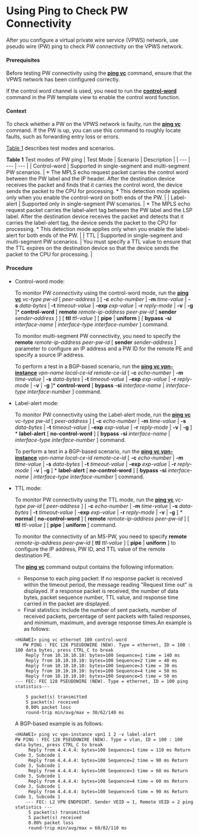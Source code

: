 Using Ping to Check PW Connectivity
===================================

After you configure a virtual private wire service (VPWS) network, use pseudo wire (PW) ping to check PW connectivity on the VPWS network.

#### Prerequisites

Before testing PW connectivity using the [**ping vc**](cmdqueryname=ping+vc) command, ensure that the VPWS network has been configured correctly.

If the control word channel is used, you need to run the [**control-word**](cmdqueryname=control-word) command in the PW template view to enable the control word function.


#### Context

To check whether a PW on the VPWS network is faulty, run the [**ping vc**](cmdqueryname=ping+vc) command. If the PW is up, you can use this command to roughly locate faults, such as forwarding entry loss or errors.

[Table 1](#EN-US_TASK_0172369902__en-us_task_0172373177_tab_dc_vrp_ping_cfg_001301) describes test modes and scenarios.

**Table 1** Test modes of PW ping
| Test Mode | Scenario | Description |
| --- | --- | --- |
| Control-word | Supported in single-segment and multi-segment PW scenarios. | * The MPLS echo request packet carries the control word between the PW label and the IP header. After the destination device receives the packet and finds that it carries the control word, the device sends the packet to the CPU for processing. * This detection mode applies only when you enable the control-word on both ends of the PW. |
| Label-alert | Supported only in single-segment PW scenarios. | * The MPLS echo request packet carries the label-alert tag between the PW label and the LSP label. After the destination device receives the packet and detects that it carries the label-alert tag, the device sends the packet to the CPU for processing. * This detection mode applies only when you enable the label-alert for both ends of the PW. |
| TTL | Supported in single-segment and multi-segment PW scenarios. | You must specify a TTL value to ensure that the TTL expires on the destination device so that the device sends the packet to the CPU for processing. |



#### Procedure

* Control-word mode:
  
  
  
  To monitor PW connectivity using the control-word mode, run the [**ping vc**](cmdqueryname=ping+vc) *vc-type* *pw-id* [ *peer-address* ] [ **-c** *echo-number* | **-m** *time-value* | **-s** *data-bytes* | **-t** *timeout-value* | **-exp** *exp-value* | **-r** *reply-mode* | **-v** | **-g** ]\* **control-word** [ **remote** *remote-ip-address* *peer-pw-id* [ **sender** *sender-address* ] ] [ **ttl** *ttl-value* ] [ **pipe** | **uniform** ] [ **bypass** **-si** *interface-name* | *interface-type* *interface-number* ] command.
  
  To monitor multi-segment PW connectivity, you need to specify the **remote** *remote-ip-address* *peer-pw-id* [ **sender** *sender-address* ] parameter to configure an IP address and a PW ID for the remote PE and specify a source IP address.
  
  To perform a test in a BGP-based scenario, run the [**ping vc vpn-instance**](cmdqueryname=ping+vc+vpn-instance) *vpn-name* *local-ce-id* *remote-ce-id* [ **-c** *echo-number* | **-m** *time-value* | **-s** *data-bytes* | **-t** *timeout-value* | **-exp** *exp-value* | **-r** *reply-mode* | **-v** | **-g** ]\* **control-word** [ **bypass** **-si** *interface-name* | *interface-type* *interface-number* ] command.
* Label-alert mode:
  
  
  
  To monitor PW connectivity using the Label-alert mode, run the [**ping vc**](cmdqueryname=ping+vc) *vc-type* *pw-id* [ *peer-address* ] [ **-c** *echo-number* | **-m** *time-value* | **-s** *data-bytes* | **-t** *timeout-value* | **-exp** *exp-value* | **-r** *reply-mode* | **-v** | **-g** ] \* **label-alert** [ **no-control-word** ] [ **bypass** **-si** *interface-name* | *interface-type* *interface-number* ] command.
  
  To perform a test in a BGP-based scenario, run the [**ping vc vpn-instance**](cmdqueryname=ping+vc+vpn-instance) *vpn-name* *local-ce-id* *remote-ce-id* [ **-c** *echo-number* | **-m** *time-value* | **-s** *data-bytes* | **-t** *timeout-value* | **-exp** *exp-value* | **-r** *reply-mode* | **-v** | **-g** ] \* **label-alert** [ **no-control-word** ] [ **bypass** **-si** *interface-name* | *interface-type* *interface-number* ] command.
* TTL mode:
  
  
  
  To monitor PW connectivity using the TTL mode, run the [**ping vc**](cmdqueryname=ping+vc) *vc-type* *pw-id* [ *peer-address* ] [ **-c** *echo-number* | **-m** *time-value* | **-s** *data-bytes* | **-t** *timeout-value* | **-exp** *exp-value* | **-r** *reply-mode* | **-v** | **-g** ] \* **normal** [ **no-control-word** ] [ **remote** *remote-ip-address* *peer-pw-id* ] [ **ttl** *ttl-value* ] [ **pipe** | **uniform** ] command.
  
  To monitor the connectivity of an MS-PW, you need to specify **remote** *remote-ip-address* *peer-pw-id* [ **ttl** *ttl-value* ] [ **pipe** | **uniform** ] to configure the IP address, PW ID, and TTL value of the remote destination PE.
  
  The [**ping vc**](cmdqueryname=ping+vc) command output contains the following information:
  
  + Response to each ping packet: If no response packet is received within the timeout period, the message reading "Request time out" is displayed. If a response packet is received, the number of data bytes, packet sequence number, TTL value, and response time carried in the packet are displayed.
  + Final statistics: include the number of sent packets, number of received packets, percentage of sent packets with failed responses, and minimum, maximum, and average response times.An example is as follows:
  ```
  <HUAWEI> ping vc ethernet 100 control-word 
     PW PING : FEC 128 PSEUDOWIRE (NEW). Type = ethernet, ID = 100 : 100 data bytes, press CTRL_C to break
      Reply from 10.10.10.10: bytes=100 Sequence=1 time = 140 ms    
      Reply from 10.10.10.10: bytes=100 Sequence=2 time = 40 ms    
      Reply from 10.10.10.10: bytes=100 Sequence=3 time = 30 ms    
      Reply from 10.10.10.10: bytes=100 Sequence=4 time = 50 ms    
      Reply from 10.10.10.10: bytes=100 Sequence=5 time = 50 ms 
  --- FEC: FEC 128 PSEUDOWIRE (NEW). Type = ethernet, ID = 100 ping statistics---
  
      5 packet(s) transmitted
      5 packet(s) received
      0.00% packet loss
      round-trip min/avg/max = 30/62/140 ms
  ```
  
  A BGP-based example is as follows:
  ```
  <HUAWEI> ping vc vpn-instance vpn1 1 2 -v label-alert 
  PW PING : FEC 128 PSEUDOWIRE (NEW). Type = vlan, ID = 100 : 100 data bytes, press CTRL_C to break
       Reply from 4.4.4.4: bytes=100 Sequence=1 time = 110 ms Return Code 3, Subcode 1
       Reply from 4.4.4.4: bytes=100 Sequence=2 time = 90 ms Return Code 3, Subcode 1
       Reply from 4.4.4.4: bytes=100 Sequence=3 time = 60 ms Return Code 3, Subcode 1
       Reply from 4.4.4.4: bytes=100 Sequence=4 time = 60 ms Return Code 3, Subcode 1
       Reply from 4.4.4.4: bytes=100 Sequence=5 time = 90 ms Return Code 3, Subcode 1
      --- FEC: L2 VPN ENDPOINT. Sender VEID = 1, Remote VEID = 2 ping statistics ---
       5 packet(s) transmitted
       5 packet(s) received
       0.00% packet loss
       round-trip min/avg/max = 60/82/110 ms 
  ```